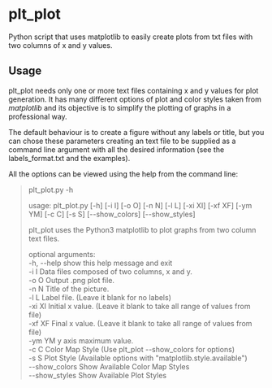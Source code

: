 # plt_plot
Python script that uses matplotlib to easily create plots from txt files with two columns of x and y values.

## Usage

plt_plot needs only one or more text files containing x and y values for plot generation. It has many different options of plot
and color styles taken from *matplotlib* and its objective is to simplify the plotting of graphs in a professional way. 

The default behaviour is to create a figure without any labels or title, but you can chose these parameters creating an text file
to be supplied as a command line argument with all the desired information (see the labels_format.txt and the examples).

All the options can be viewed using the help from the command line:

> plt_plot.py -h
>
>usage: plt_plot.py [-h] [-i I] [-o O] [-n N] [-l L] [-xi XI] [-xf XF] [-ym YM] [-c C] [-s S] [--show_colors] [--show_styles]  
>
>plt_plot uses the Python3 matplotlib to plot graphs from two column text files.
>
>optional arguments:  
>  -h, --help     show this help message and exit  
>  -i I           Data files composed of two columns, x and y.  
>  -o O           Output .png plot file.  
>  -n N           Title of the picture.  
>  -l L           Label file. (Leave it blank for no labels)  
>  -xi XI         Initial x value. (Leave it blank to take all range of values from file)  
>  -xf XF         Final x value. (Leave it blank to take all range of values from file)  
>  -ym YM         y axis maximum value.  
>  -c C           Color Map Style (Use plt_plot --show_colors for options)  
>  -s S           Plot Style (Available options with "matplotlib.style.available")  
>  --show_colors  Show Available Color Map Styles  
>  --show_styles  Show Available Plot Styles  
